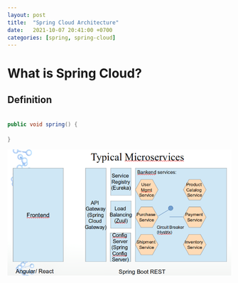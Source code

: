 ```yaml
---
layout: post
title:  "Spring Cloud Architecture"
date:   2021-10-07 20:41:00 +0700
categories: [spring, spring-cloud]
---
```

# What is Spring Cloud?

## Definition

```Java

public void spring() {

}

```

![Spring Cloud Netflix OSS](/static/img/_posts/spring-cloud-netflix-oss.png)
